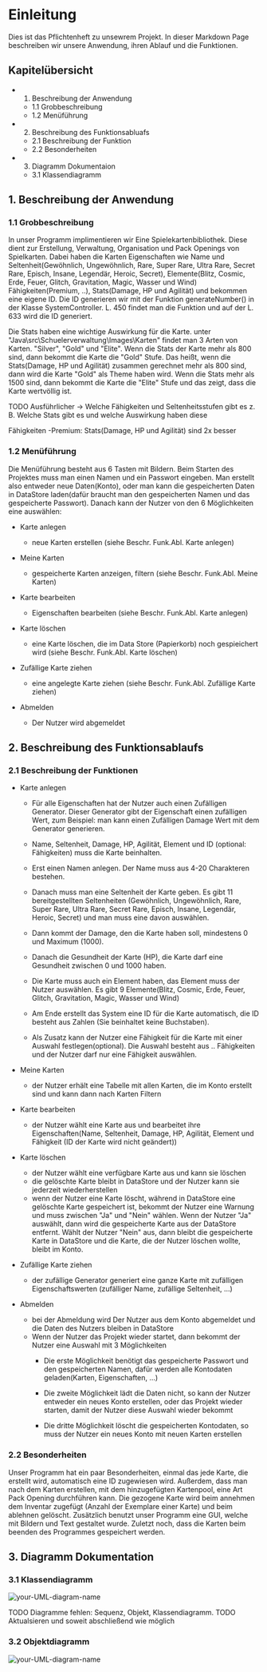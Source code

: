 # Einleitung

Dies ist das Pflichtenheft zu unsewrem Projekt. In dieser Markdown Page beschreiben wir unsere Anwendung, ihren Ablauf und die Funktionen.

## Kapitelübersicht

- 1. Beschreibung der Anwendung
  - 1.1 Grobbeschreibung
  - 1.2 Menüführung
- 2. Beschreibung des Funktionsabluafs 
  - 2.1 Beschreibung der Funktion
  - 2.2 Besonderheiten
- 3. Diagramm Dokumentaion
  - 3.1 Klassendiagramm
## 1. Beschreibung der Anwendung

### **1.1 Grobbeschreibung** 

In unser Programm implimentieren wir Eine Spielekartenbibliothek. Diese dient zur Erstellung, Verwaltung, Organisation und Pack Openings von Spielkarten. Dabei haben die Karten Eigenschaften wie Name und Seltenheit(Gewöhnlich, Ungewöhnlich, Rare, Super Rare, Ultra Rare, Secret Rare, Episch, Insane, Legendär, Heroic, Secret), Elemente(Blitz, Cosmic, Erde, Feuer, Glitch, Gravitation, Magic, Wasser und Wind) Fähigkeiten(Premium, ..), Stats(Damage, HP und Agilität) und bekommen eine eigene ID. Die ID generieren wir mit der Funktion generateNumber() in der Klasse SystemController. L. 450 findet man die Funktion und auf der L. 633 wird die ID generiert.

Die Stats haben eine wichtige Auswirkung für die Karte.
unter "Java\\src\\Schuelerverwaltung\\Images\\Karten" findet man 3 Arten von Karten. "Silver", "Gold" und "Elite". Wenn die Stats der Karte mehr als 800 sind, dann bekommt die Karte die "Gold" Stufe. Das heißt, wenn die Stats(Damage, HP und Agilität) zusammen gerechnet mehr als 800 sind, dann wird die Karte "Gold" als Theme haben wird. Wenn die Stats mehr als 1500 sind, dann bekommt die Karte die "Elite" Stufe und das zeigt, dass die Karte wertvöllig ist.

TODO Ausführlicher -> Welche Fähigkeiten und Seltenheitsstufen gibt es z. B. Welche Stats gibt es und welche Auswirkung haben diese

Fähigkeiten
 -Premium: Stats(Damage, HP und Agilität) sind 2x besser
### **1.2 Menüführung**

Die Menüführung besteht aus 6 Tasten mit Bildern. Beim Starten des Projektes muss man einen Namen und ein Passwort eingeben. Man erstellt also entweder neue Daten(Konto), oder man kann die gespeicherten Daten in DataStore laden(dafür braucht man den gespeicherten Namen und das gespeicherte Passwort). Danach kann der Nutzer von den 6 Möglichkeiten eine auswählen:

- Karte anlegen 
    - neue Karten erstellen
        (siehe Beschr. Funk.Abl. Karte anlegen)
  
- Meine Karten
    - gespeicherte Karten anzeigen, filtern
        (siehe Beschr. Funk.Abl. Meine Karten)
  
- Karte bearbeiten
    - Eigenschaften bearbeiten
        (siehe Beschr. Funk.Abl. Karte anlegen)

- Karte löschen    
    - eine Karte löschen, die im Data Store (Papierkorb) noch gespieichert wird
        (siehe Beschr. Funk.Abl. Karte löschen)
  
- Zufällige Karte ziehen
    - eine angelegte Karte ziehen
        (siehe Beschr. Funk.Abl. Zufällige Karte ziehen)
  
- Abmelden
    - Der Nutzer wird abgemeldet

## 2. Beschreibung des Funktionsablaufs

### **2.1 Beschreibung der Funktionen**

- Karte anlegen 
 
  - Für alle Eigenschaften hat der Nutzer auch einen Zufälligen Generator. Dieser Generator gibt der Eigenschaft einen zufälligen Wert, zum Beispiel: man kann einen Zufälligen Damage Wert mit dem Generator generieren.  
 
  - Name, Seltenheit, Damage, HP, Agilität, Element und ID (optional: Fähigkeiten) muss die Karte beinhalten.
  
  - Erst einen Namen anlegen. Der Name muss aus 4-20 Charakteren bestehen.
   
  - Danach muss man eine Seltenheit der Karte geben. Es gibt 11 bereitgestellten Seltenheiten (Gewöhnlich, Ungewöhnlich, Rare, Super Rare, Ultra Rare, Secret Rare, Episch,     Insane, Legendär, Heroic, Secret) und man muss eine davon auswählen.
  
  - Dann kommt der Damage, den die Karte haben soll, mindestens 0 und Maximum (1000). 
  
  - Danach die Gesundheit der Karte (HP), die Karte darf eine Gesundheit zwischen 0 und 1000 haben.
   
  - Die Karte muss auch ein Element haben, das Element muss der Nutzer auswählen. Es gibt 9 Elemente(Blitz, Cosmic, Erde, Feuer, Glitch, Gravitation, Magic, Wasser und Wind) 
  
  - Am Ende erstellt das System eine ID für die Karte automatisch, die ID besteht aus Zahlen (Sie beinhaltet keine Buchstaben).
   
  - Als Zusatz kann der Nutzer eine Fähigkeit für die Karte mit einer Auswahl festlegen(optional). Die Auswahl besteht aus .. Fähigkeiten und der Nutzer darf nur eine Fähigkeit auswählen. 

- Meine Karten   
  - der Nutzer erhält eine Tabelle mit allen Karten, die im Konto erstellt sind und kann dann nach Karten Filtern
  
- Karte bearbeiten   
  - der Nutzer wählt eine Karte aus und bearbeitet ihre Eigenschaften(Name, Seltenheit, Damage, HP, Agilität, Element und Fähigkeit (ID der Karte wird nicht geändert))

- Karte löschen    
  - der Nutzer wählt eine verfügbare Karte aus und kann sie löschen   
  - die gelöschte Karte bleibt in DataStore und der Nutzer kann sie jederzeit wiederherstellen   
  - wenn der Nutzer eine Karte löscht, während in DataStore eine gelöschte Karte gespeichert ist, bekommt der Nutzer eine Warnung und muss zwischen "Ja" und "Nein" wählen. Wenn der Nutzer "Ja" auswählt, dann wird die gespeicherte Karte aus der DataStore entfernt. Wählt der Nutzer "Nein" aus, dann bleibt die gespeicherte Karte in DataStore und die Karte, die der Nutzer löschen wollte, bleibt im Konto.

- Zufällige Karte ziehen   
  - der zufällige Generator generiert eine ganze Karte mit zufälligen Eigenschaftswerten (zufälliger Name, zufällige Seltenheit, ...)

- Abmelden   
  - bei der Abmeldung wird Der Nutzer aus dem Konto abgemeldet und die Daten des Nutzers bleiben in DataStore 
  - Wenn der Nutzer das Projekt wieder startet, dann bekommt der Nutzer eine Auswahl mit 3 Möglichkeiten
    - Die erste Möglichkeit benötigt das gespeicherte Passwort und den gespeicherten Namen, dafür werden alle Kontodaten geladen(Karten, Eigenschaften, ...)
  
    - Die zweite Möglichkeit lädt die Daten nicht, so kann der Nutzer entweder ein neues Konto erstellen, oder das Projekt wieder starten, damit der Nutzer diese Auswahl wieder bekommt
  
    - Die dritte Möglichkeit löscht die gespeicherten Kontodaten, so muss der Nutzer ein neues Konto mit neuen Karten erstellen



### **2.2 Besonderheiten**

Unser Programm hat ein paar Besonderheiten, einmal das jede Karte, die erstellt wird, automatisch eine ID zugewiesen wird. Außerdem, dass man nach dem Karten erstellen, mit dem hinzugefügten Kartenpool, eine Art Pack Opening durchführen kann. Die gezogene Karte wird beim annehmen dem Inventar zugefügt (Anzahl der Exemplare einer Karte) und beim ablehnen gelöscht. 
Zusätzlich benutzt unser Programm eine GUI, welche mit Bildern und Text gestaltet wurde. Zuletzt noch, dass die Karten beim beenden des Programmes gespeichert werden.

## 3. Diagramm Dokumentation

### **3.1 Klassendiagramm**

![your-UML-diagram-name](https://www.plantuml.com/plantuml/proxy?cache=no&src=https://raw.githubusercontent.com/teach404W/Verwaltungssoftware_Team_2/main/Docs/Pflichtenheft/Diagramme/Klassendiagramme.iuml)


TODO Diagramme fehlen: Sequenz, Objekt, Klassendiagramm.
TODO Aktualsieren und soweit abschließend wie möglich

### 3.2 Objektdiagramm

![your-UML-diagram-name](https://www.plantuml.com/plantuml/proxy?cache=no&src=https://raw.githubusercontent.com/teach404W/Verwaltungssoftware_Team_2/main/Docs/Pflichtenheft/Diagramme/Objektdiagramm.iuml)
